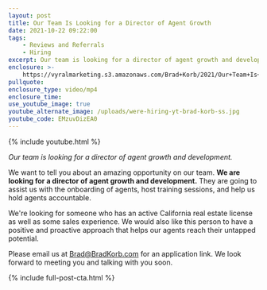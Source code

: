 ```yaml
---
layout: post
title: Our Team Is Looking for a Director of Agent Growth
date: 2021-10-22 09:22:00
tags:
    - Reviews and Referrals
    - Hiring
excerpt: Our team is looking for a director of agent growth and development.
enclosure: >-
    https://vyralmarketing.s3.amazonaws.com/Brad+Korb/2021/Our+Team+Is+Looking+for+a+Director+of+Agent+Growth.mp4
pullquote:
enclosure_type: video/mp4
enclosure_time:
use_youtube_image: true
youtube_alternate_image: /uploads/were-hiring-yt-brad-korb-ss.jpg
youtube_code: EMzuvDizEA0
---
```

{% include youtube.html %}

*Our team is looking for a director of agent growth and development.*

We want to tell you about an amazing opportunity on our team. **We are looking for a director of agent growth and development.** They are going to assist us with the onboarding of agents, host training sessions, and help us hold agents accountable.

We're looking for someone who has an active California real estate license as well as some sales experience. We would also like this person to have a positive and proactive approach that helps our agents reach their untapped potential.

Please email us at [Brad@BradKorb.com](mailto:Brad@BradKorb.com) for an application link. We look forward to meeting you and talking with you soon.

{% include full-post-cta.html %}
